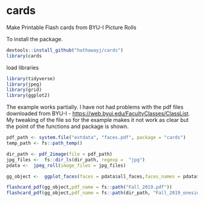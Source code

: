 # cards
Make Printable Flash cards from BYU-I Picture Rolls

To install the package.

```r
devtools::install_github("hathawayj/cards")
library(cards
```

load libraries

```r
library(tidyverse)
library(jpeg)
library(grid)
library(ggplot2)
```

The example works partially.  I have not had problems with the pdf files downloaded from BYU-I - <https://web.byui.edu/FacultyClasses/ClassList>. My tweaking of the file so for the example makes it not work as clear but the point of the functions and package is shown.

```r
pdf_path <- system.file("extdata", "faces.pdf", package = "cards")
temp_path <- fs::path_temp()

dir_path <- pdf_2image(file = pdf_path)
jpg_files <-  fs::dir_ls(dir_path, regexp =  "jpg")
pdata <-  jpeg_roll(image_files = jpg_files)

gg_object <-  ggplot_faces(faces = pdata$all_faces,faces_names = pdata$all_names)

flashcard_pdf(gg_object,pdf_name = fs::path("Fall_2019.pdf"))
flashcard_pdf(gg_object,pdf_name = fs::path(dir_path, "Fall_2019_oneside.pdf"),front_back = FALSE)

```

